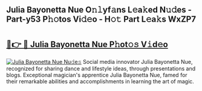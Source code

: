 ## Julia Bayonetta Nue O𝚗𝚕yf𝚊ns L𝚎a𝚔ed N𝚞𝚍es - Part-y53 P𝚑𝚘tos Vi𝚍𝚎o - H𝚘𝚝 Part L𝚎a𝚔s WxZP7

# <h2><a href="http://kfewen.oniu.top/?m=Julia+Bayonetta+Nue">🔗👉 🔴 Julia Bayonetta Nue P𝚑ot𝚘𝚜 V𝚒d𝚎o</a></h2>

[![Julia Bayonetta Nue Nu𝚍e𝚜](https://i.imgur.com/0qMVB7G.gif)](http://kfewen.oniu.top/?m=Julia+Bayonetta+Nue)
Social media innovator Julia Bayonetta Nue, recognized for sharing dance and lifestyle ideas, through presentations and blogs. Exceptional magician's apprentice Julia Bayonetta Nue, famed for their remarkable abilities and accomplishments in learning the art of magic.  
